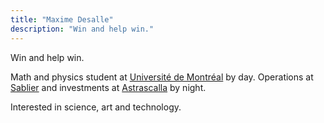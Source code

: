 ```yaml
---
title: "Maxime Desalle"
description: "Win and help win."
---
```


Win and help win.

Math and physics student at [Université de Montréal](https://umontreal.ca/en/) by day. Operations at [Sablier](https://sablier.finance) and investments at [Astrascalla](https://astrascalla.com) by night.

Interested in science, art and technology.
